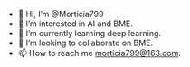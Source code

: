 - 👋 Hi, I’m @Morticia799
- 👀 I’m interested in AI and BME.
- 🌱 I’m currently learning deep learning.
- 💞️ I’m looking to collaborate on BME.
- 📫 How to reach me morticia799@163.com.

<!---
Morticia799/Morticia799 is a ✨ special ✨ repository because its `README.md` (this file) appears on your GitHub profile.
You can click the Preview link to take a look at your changes.
--->
